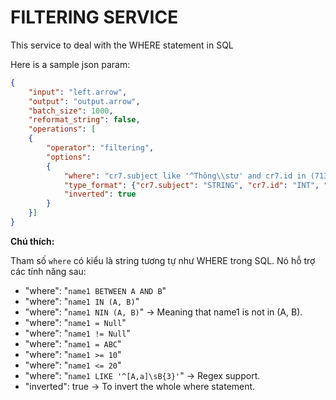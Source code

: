 # FILTERING SERVICE

This service to deal with the WHERE statement in SQL

Here is a sample json param:

```JSON
{
    "input": "left.arrow",
    "output": "output.arrow",
    "batch_size": 1000,
    "reformat_string": false,
    "operations": [
    {
        "operator": "filtering",
        "options":
        {
            "where": "cr7.subject like '^Thông\\stư' and cr7.id in (713, 718, 1171)",
            "type_format": {"cr7.subject": "STRING", "cr7.id": "INT", "cr7.cre_d": "DATE"},
			"inverted": true
        }
    }]
}
```

**Chú thích:**

Tham số `where` có kiểu là string tương tự như WHERE trong SQL. Nó hỗ trợ các tính năng sau:

- "where": "`name1 BETWEEN A AND B`"
- "where": "`name1 IN (A, B)`"
- "where": "`name1 NIN (A, B)`" -> Meaning that name1 is not in (A, B).
- "where": "`name1 = Null`"
- "where": "`name1 != Null`"
- "where": "`name1 = ABC`"
- "where": "`name1 >= 10`"
- "where": "`name1 <= 20`"
- "where": "`name1 LIKE '^[A,a]\sB{3}'`" -> Regex support.
- "inverted": true -> To invert the whole where statement.
